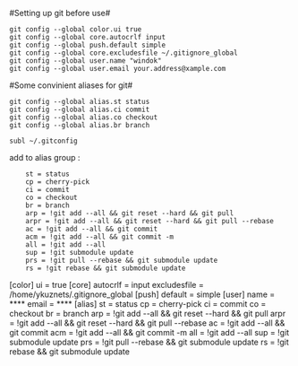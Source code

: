 #Setting up git before use#

```
git config --global color.ui true
git config --global core.autocrlf input
git config --global push.default simple
git config --global core.excludesfile ~/.gitignore_global
git config --global user.name "windok"
git config --global user.email your.address@xample.com
```

#Some convinient aliases for git#

```
git config --global alias.st status
git config --global alias.ci commit
git config --global alias.co checkout
git config --global alias.br branch
```

```
subl ~/.gitconfig
```
add to alias group :
```
	st = status
	cp = cherry-pick
	ci = commit
	co = checkout
	br = branch
	arp = !git add --all && git reset --hard && git pull
    arpr = !git add --all && git reset --hard && git pull --rebase
    ac = !git add --all && git commit
    acm = !git add --all && git commit -m
    all = !git add --all
    sup = !git submodule update
    prs = !git pull --rebase && git submodule update
    rs = !git rebase && git submodule update
```







[color]
	ui = true
[core]
	autocrlf = input
	excludesfile = /home/ykuznets/.gitignore_global
[push]
	default = simple
[user]
	name = ****
	email = ****
[alias]
    st = status
    cp = cherry-pick
    ci = commit
    co = checkout
    br = branch
    arp = !git add --all && git reset --hard && git pull
    arpr = !git add --all && git reset --hard && git pull --rebase
    ac = !git add --all && git commit
    acm = !git add --all && git commit -m
    all = !git add --all
    sup = !git submodule update
    prs = !git pull --rebase && git submodule update
    rs = !git rebase && git submodule update
